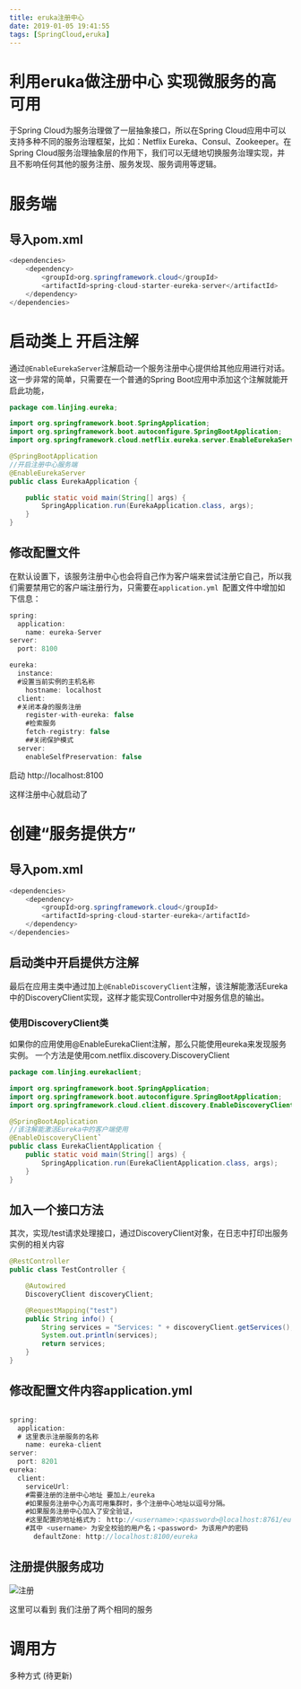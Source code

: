 ```yaml
---
title: eruka注册中心
date: 2019-01-05 19:41:55
tags: [SpringCloud,eruka]
---
```


# 利用eruka做注册中心 实现微服务的高可用

于Spring Cloud为服务治理做了一层抽象接口，所以在Spring Cloud应用中可以支持多种不同的服务治理框架，比如：Netflix Eureka、Consul、Zookeeper。在Spring Cloud服务治理抽象层的作用下，我们可以无缝地切换服务治理实现，并且不影响任何其他的服务注册、服务发现、服务调用等逻辑。

<!--more-->

# 服务端

## 导入pom.xml

```java
<dependencies>
    <dependency>
        <groupId>org.springframework.cloud</groupId>
        <artifactId>spring-cloud-starter-eureka-server</artifactId>
    </dependency>
</dependencies>
```



# 启动类上 开启注解

通过`@EnableEurekaServer`注解启动一个服务注册中心提供给其他应用进行对话。这一步非常的简单，只需要在一个普通的Spring Boot应用中添加这个注解就能开启此功能，

```java
package com.linjing.eureka;

import org.springframework.boot.SpringApplication;
import org.springframework.boot.autoconfigure.SpringBootApplication;
import org.springframework.cloud.netflix.eureka.server.EnableEurekaServer;

@SpringBootApplication
//开启注册中心服务端
@EnableEurekaServer
public class EurekaApplication {

    public static void main(String[] args) {
        SpringApplication.run(EurekaApplication.class, args);
    }
}

```



## 修改配置文件

在默认设置下，该服务注册中心也会将自己作为客户端来尝试注册它自己，所以我们需要禁用它的客户端注册行为，只需要在`application.yml `配置文件中增加如下信息：

```java
spring:
  application:
    name: eureka-Server
server:
  port: 8100

eureka:
  instance:
  #设置当前实例的主机名称
    hostname: localhost
  client:
  #关闭本身的服务注册
    register-with-eureka: false
    #检索服务
    fetch-registry: false
    ##关闭保护模式
  server:
    enableSelfPreservation: false

```



启动  http://localhost:8100 

这样注册中心就启动了



# 创建“服务提供方”

## 导入pom.xml

```java
<dependencies>
    <dependency>
        <groupId>org.springframework.cloud</groupId>
        <artifactId>spring-cloud-starter-eureka</artifactId>
    </dependency>
</dependencies>
```

## 启动类中开启提供方注解

最后在应用主类中通过加上`@EnableDiscoveryClient`注解，该注解能激活Eureka中的DiscoveryClient实现，这样才能实现Controller中对服务信息的输出。

### 使用DiscoveryClient类

如果你的应用使用@EnableEurekaClient注解，那么只能使用eureka来发现服务实例。 
一个方法是使用com.netflix.discovery.DiscoveryClient

```java
package com.linjing.eurekaclient;

import org.springframework.boot.SpringApplication;
import org.springframework.boot.autoconfigure.SpringBootApplication;
import org.springframework.cloud.client.discovery.EnableDiscoveryClient;

@SpringBootApplication
//该注解能激活Eureka中的客户端使用
@EnableDiscoveryClient`
public class EurekaClientApplication {
    public static void main(String[] args) {
        SpringApplication.run(EurekaClientApplication.class, args);
    }
}
```

## 加入一个接口方法

其次，实现/test请求处理接口，通过DiscoveryClient对象，在日志中打印出服务实例的相关内容

```java
@RestController
public class TestController {

    @Autowired
    DiscoveryClient discoveryClient;

    @RequestMapping("test")
    public String info() {
        String services = "Services: " + discoveryClient.getServices();
        System.out.println(services);
        return services;
    }
}
```

## 修改配置文件内容application.yml

```java

spring:
  application:
  # 这里表示注册服务的名称
    name: eureka-client
server:
  port: 8201
eureka:
  client:
    serviceUrl:
    #需要注册的注册中心地址 要加上/eureka
    #如果服务注册中心为高可用集群时，多个注册中心地址以逗号分隔。
    #如果服务注册中心加入了安全验证，
    #这里配置的地址格式为： http://<username>:<password>@localhost:8761/eureka
    #其中 <username> 为安全校验的用户名；<password> 为该用户的密码
      defaultZone: http://localhost:8100/eureka

```

## 注册提供服务成功

![注册](/img/2019-1-5/eureka.png)

这里可以看到 我们注册了两个相同的服务



# 调用方



多种方式 (待更新)

